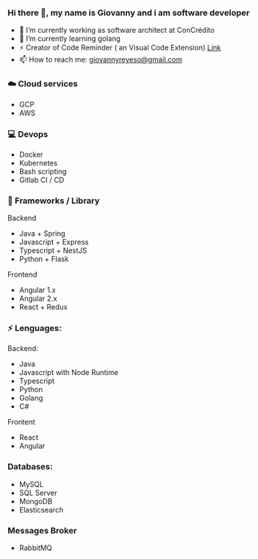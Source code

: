 ### Hi there 👋, my name is Giovanny and i am software developer 

- 🔭 I’m currently working as software architect at ConCrédito
- 🌱 I’m currently learning golang
- ⚡ Creator of Code Reminder ( an Visual Code Extension) [Link](https://github.com/giovannyreyeso/code-reminder)
- 📫 How to reach me: giovannyreyeso@gmail.com

### ☁️ Cloud services
- GCP
- AWS

### 💻 Devops
- Docker
- Kubernetes
- Bash scripting
- Gitlab CI / CD

### 📗 Frameworks / Library

Backend
- Java + Spring
- Javascript + Express
- Typescript + NestJS
- Python + Flask

Frontend
- Angular 1.x
- Angular 2.x
- React + Redux

### ⚡ Lenguages:

Backend: 
- Java
- Javascript with Node Runtime
- Typescript
- Python
- Golang
- C#

Frontent
- React
- Angular

### Databases:
- MySQL
- SQL Server
- MongoDB
- Elasticsearch

### Messages Broker
- RabbitMQ
